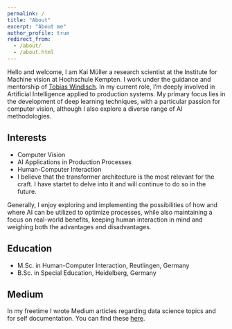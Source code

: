 ```yaml
---
permalink: /
title: "About"
excerpt: "About me"
author_profile: true
redirect_from: 
  - /about/
  - /about.html
---
```


Hello and welcome, I am Kai Müller a research scientist at the Institute for Machine 
vision at Hochschule Kempten. I work under the guidance and mentorship of <a href="https://tobias-windisch.de">Tobias Windisch</a>.
In my current role, I’m deeply involved in Artificial Intelligence applied to production systems. 
My primary focus lies in the development of deep learning techniques, with a particular passion 
for computer vision, although I also explore a diverse range of AI methodologies.

## Interests

- Computer Vision
- AI Applications in Production Processes
- Human-Computer Interaction
- I believe that the transformer architecture is the most relevant for the craft. I have startet to delve into it and will continue to do so in the future.

Generally, I enjoy exploring and implementing the possibilities of how and where 
AI can be utilized to optimize processes, while also maintaining 
a focus on real-world benefits, keeping human interaction in mind and
weighing both the advantages and disadvantages.

## Education
- M.Sc. in Human-Computer Interaction, Reutlingen, Germany
- B.Sc. in Special Education, Heidelberg, Germany

## Medium
  In my freetime I wrote Medium articles regarding data science topics and for self documentation. You can find these <a href="https://medium.com/@mailmuellerkai">here</a>.